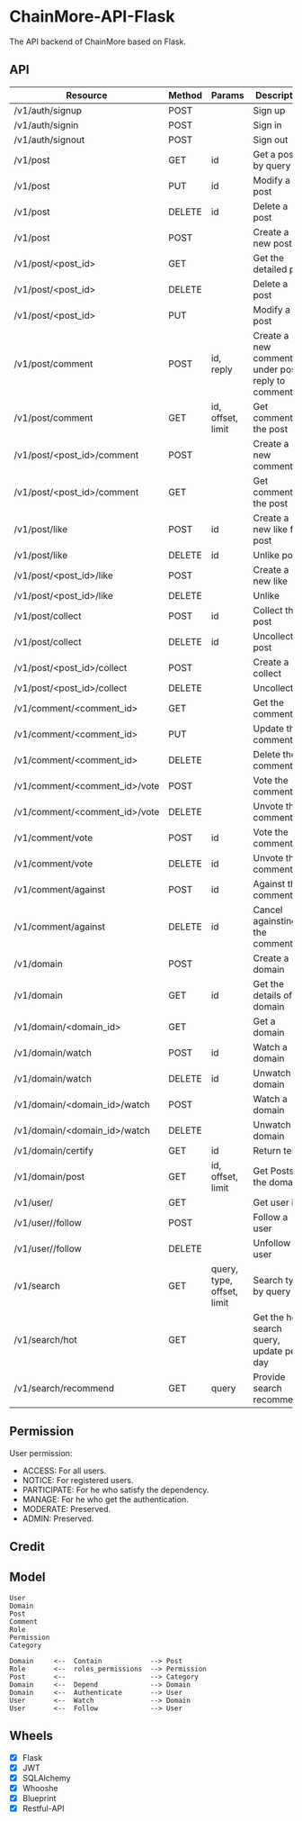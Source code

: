 # ChainMore-API-Flask
The API backend of ChainMore based on Flask.

## API

| Resource                          | Method | Params | Description |
| ---                               | ---    | ---    | ---         |
| /v1/auth/signup                   | POST   |        | Sign up     |
| /v1/auth/signin                   | POST   |        | Sign in     |
| /v1/auth/signout                  | POST   |        | Sign out    |
| /v1/post                          | GET    | id     | Get a post by query |
| /v1/post                          | PUT    | id     | Modify a post |
| /v1/post                          | DELETE | id     | Delete a post |
| /v1/post                          | POST   |        | Create a new post |
| /v1/post/<post_id>                | GET    |        | Get the detailed post |
| /v1/post/<post_id>                | DELETE |        | Delete a post |
| /v1/post/<post_id>                | PUT    |        | Modify a post |
| /v1/post/comment                  | POST   | id, reply     | Create a new comment under post<id>, reply to comment<reply>|
| /v1/post/comment                  | GET    | id, offset, limit | Get comments of the post<id> |
| /v1/post/<post_id>/comment        | POST   |        | Create a new comment |
| /v1/post/<post_id>/comment        | GET    |        | Get comments of the post |
| /v1/post/like                     | POST   | id     | Create a new like for post<id> |
| /v1/post/like                     | DELETE | id     | Unlike post<id> |
| /v1/post/<post_id>/like           | POST   |        | Create a new like |
| /v1/post/<post_id>/like           | DELETE |        | Unlike |
| /v1/post/collect                  | POST   | id     | Collect the post<id> |
| /v1/post/collect                  | DELETE | id     | Uncollect post<id> |
| /v1/post/<post_id>/collect        | POST   |        | Create a collect |
| /v1/post/<post_id>/collect        | DELETE |        | Uncollect |
| /v1/comment/<comment_id>          | GET    |        | Get the comment |
| /v1/comment/<comment_id>          | PUT    |        | Update the comment |
| /v1/comment/<comment_id>          | DELETE |        | Delete the comment |
| /v1/comment/<comment_id>/vote     | POST   |        | Vote the comment |
| /v1/comment/<comment_id>/vote     | DELETE |        | Unvote the comment |
| /v1/comment/vote                  | POST   | id     | Vote the comment |
| /v1/comment/vote                  | DELETE | id     | Unvote the comment |
| /v1/comment/against               | POST   | id     | Against the comment |
| /v1/comment/against               | DELETE | id     | Cancel againsting the comment |
| /v1/domain                        | POST   |        | Create a domain |
| /v1/domain                        | GET    | id     | Get the details of the domain<id> |
| /v1/domain/<domain_id>            | GET    |        | Get a domain |
| /v1/domain/watch                  | POST   | id     | Watch a domain |
| /v1/domain/watch                  | DELETE | id     | Unwatch a domain |
| /v1/domain/<domain_id>/watch      | POST   |        | Watch a domain |
| /v1/domain/<domain_id>/watch      | DELETE |        | Unwatch a domain |
| /v1/domain/certify                | GET    | id     | Return tests |     
| /v1/domain/post                   | GET    | id, offset, limit | Get Posts of the domain<id> |
| /v1/user/<username>               | GET    |        | Get user info |
| /v1/user/<username>/follow        | POST   |        | Follow a user |
| /v1/user/<username>/follow        | DELETE |        | Unfollow a user |
| /v1/search                        | GET    | query, type, offset, limit | Search type by query |
| /v1/search/hot                    | GET    |        | Get the hot search query, update per day |
| /v1/search/recommend              | GET    | query   | Provide search recommends |


## Permission

User permission:
* ACCESS: For all users.
* NOTICE: For registered users.
* PARTICIPATE: For he who satisfy the dependency.
* MANAGE: For he who get the authentication.
* MODERATE: Preserved.
* ADMIN: Preserved.

## Credit

## 

## Model

```
User
Domain
Post
Comment
Role 
Permission 
Category

Domain     <--  Contain            --> Post
Role       <--  roles_permissions  --> Permission
Post       <--                     --> Category
Domain     <--  Depend             --> Domain
Domain     <--  Authenticate       --> User
User       <--  Watch              --> Domain
User       <--  Follow             --> User

```

## Wheels
- [x] Flask
- [x] JWT
- [x] SQLAlchemy
- [x] Whooshe
- [x] Blueprint
- [x] Restful-API

